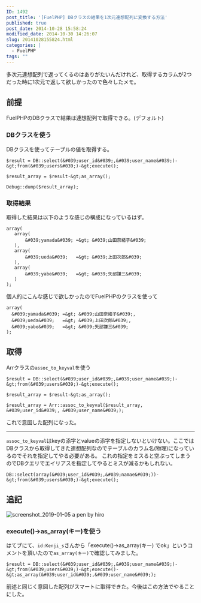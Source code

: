 ```yaml
---
ID: 1492
post_title: '[FuelPHP] DBクラスの結果を1次元連想配列に変換する方法'
published: true
post_date: 2014-10-28 15:58:24
modified_date: 2014-10-30 14:26:07
slug: 20141028155824.html
categories: |
  - FuelPHP
tags: ""
---
```

多次元連想配列で返ってくるのはありがたいんだけれど、取得するカラムが2つだった時に1次元で返して欲しかったので色々したメモ。
<!--more-->

## 前提
FuelPHPのDBクラスで結果は連想配列で取得できる。(デフォルト)

### DBクラスを使う
DBクラスを使ってテーブルの値を取得する。

```language-php
$result = DB::select(&#039;user_id&#039;,&#039;user_name&#039;)-&gt;from(&#039;users&#039;)-&gt;execute();

$result_array = $result-&gt;as_array();

Debug::dump($result_array);
```

### 取得結果
取得した結果は以下のような感じの構成になっているはず。

```language-php
array(
   array(
       &#039;yamada&#039; =&gt; &#039;山田奈緒子&#039;
   ),
   array(
       &#039;ueda&#039;   =&gt; &#039;上田次郎&#039;
   ),
   array(
       &#039;yabe&#039;   =&gt; &#039;矢部謙三&#039;
   )
);
```

個人的にこんな感じで欲しかったのでFuelPHPのクラスを使って

```language-php
array(
  &#039;yamada&#039; =&gt; &#039;山田奈緒子&#039;,
  &#039;ueda&#039;   =&gt; &#039;上田次郎&#039;,
  &#039;yabe&#039;   =&gt; &#039;矢部謙三&#039;
);
```

## 取得
Arrクラスの`assoc_to_keyval`を使う

```language-php
$result = DB::select(&#039;user_id&#039;,&#039;user_name&#039;)-&gt;from(&#039;users&#039;)-&gt;execute();

$result_array = $result-&gt;as_array();

$result_array = Arr::assoc_to_keyval($result_array, &#039;user_id&#039;, &#039;user_name&#039;);
```

これで意図した配列になった。

---

`assoc_to_keyval`はkeyの添字とvalueの添字を指定しないといけない。ここではDBクラスから取得してきた連想配列なのでテーブルのカラム名(物理)になっているのでそれを指定してやる必要がある。
これの指定をミスると空ぶってしまうのでDBクエリでエイリアスを指定してやるとミスが減るかもしれない。

```language-php
DB::select(array(&#039;user_id&#039;,&#039;namae&#039;))-&gt;from(&#039;users&#039;)-&gt;execute();
```

## 追記

![screenshot_2019-01-05 a pen by hiro](https://user-images.githubusercontent.com/3617124/50723419-bc763580-1120-11e9-824f-0534ae63eccb.png)

### execute()->as_array(キー)を使う
はてブにて、`id:Kenji_s`さんから「execute()->as_array(キー) でok」というコメントを頂いたので`as_array(キー)`で確認してみました。

```language-php
$result = DB::select(&#039;user_id&#039;,&#039;user_name&#039;)-&gt;from(&#039;users&#039;)-&gt;execute()-&gt;as_array(&#039;user_id&#039;,&#039;user_name&#039;);
```

前述と同じく意図した配列がスマートに取得できた。今後はこの方法でやることにした。